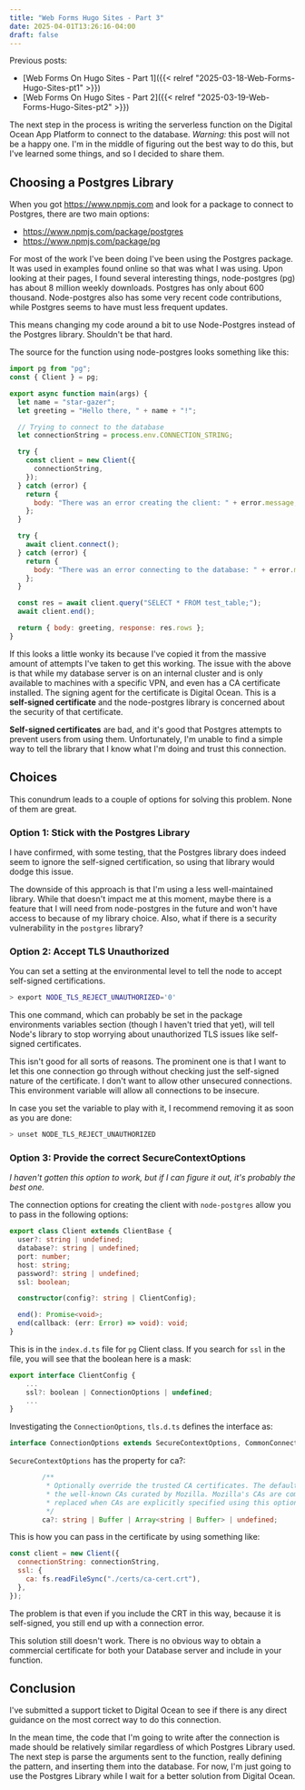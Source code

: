 ```yaml
---
title: "Web Forms Hugo Sites - Part 3"
date: 2025-04-01T13:26:16-04:00
draft: false
---
```


Previous posts:

- [Web Forms On Hugo Sites - Part 1]({{< relref "2025-03-18-Web-Forms-Hugo-Sites-pt1" >}})
- [Web Forms On Hugo Sites - Part 2]({{< relref "2025-03-19-Web-Forms-Hugo-Sites-pt2" >}})

The next step in the process is writing the serverless function on the Digital Ocean App Platform to connect to the database. _Warning:_ this post will not be a happy one. I'm in the middle of figuring out the best way to do this, but I've learned some things, and so I decided to share them.

## Choosing a Postgres Library

When you got https://www.npmjs.com and look for a package to connect to Postgres, there are two main options:

- https://www.npmjs.com/package/postgres
- https://www.npmjs.com/package/pg

For most of the work I've been doing I've been using the Postgres package. It was used in examples found online so that was what I was using. Upon looking at their pages, I found several interesting things, node-postgres (pg) has about 8 million weekly downloads. Postgres has only about 600 thousand. Node-postgres also has some very recent code contributions, while Postgres seems to have must less frequent updates.

This means changing my code around a bit to use Node-Postgres instead of the Postgres library. Shouldn't be that hard.

The source for the function using node-postgres looks something like this:

```javascript
import pg from "pg";
const { Client } = pg;

export async function main(args) {
  let name = "star-gazer";
  let greeting = "Hello there, " + name + "!";

  // Trying to connect to the database
  let connectionString = process.env.CONNECTION_STRING;

  try {
    const client = new Client({
      connectionString,
    });
  } catch (error) {
    return {
      body: "There was an error creating the client: " + error.message,
    };
  }

  try {
    await client.connect();
  } catch (error) {
    return {
      body: "There was an error connecting to the database: " + error.message,
    };
  }

  const res = await client.query("SELECT * FROM test_table;");
  await client.end();

  return { body: greeting, response: res.rows };
}
```

If this looks a little wonky its because I've copied it from the massive amount of attempts I've taken to get this working. The issue with the above is that while my database server is on an internal cluster and is only available to machines with a specific VPN, and even has a CA certificate installed. The signing agent for the certificate is Digital Ocean. This is a **self-signed certificate** and the node-postgres library is concerned about the security of that certificate.

**Self-signed certificates** are bad, and it's good that Postgres attempts to prevent users from using them. Unfortunately, I'm unable to find a simple way to tell the library that I know what I'm doing and trust this connection.

## Choices

This conundrum leads to a couple of options for solving this problem. None of them are great.

### Option 1: Stick with the Postgres Library

I have confirmed, with some testing, that the Postgres library does indeed seem to ignore the self-signed certification, so using that library would dodge this issue.

The downside of this approach is that I'm using a less well-maintained library. While that doesn't impact me at this moment, maybe there is a feature that I will need from node-postgres in the future and won't have access to because of my library choice. Also, what if there is a security vulnerability in the `postgres` library?

### Option 2: Accept TLS Unauthorized

You can set a setting at the environmental level to tell the node to accept self-signed certifications.

```sh
> export NODE_TLS_REJECT_UNAUTHORIZED='0'
```

This one command, which can probably be set in the package environments variables section (though I haven't tried that yet), will tell Node's library to stop worrying about unauthorized TLS issues like self-signed certificates.

This isn't good for all sorts of reasons. The prominent one is that I want to let this one connection go through without checking just the self-signed nature of the certificate. I don't want to allow other unsecured connections. This environment variable will allow all connections to be insecure.

In case you set the variable to play with it, I recommend removing it as soon as you are done:

```sh
> unset NODE_TLS_REJECT_UNAUTHORIZED
```

### Option 3: Provide the correct SecureContextOptions

_I haven't gotten this option to work, but if I can figure it out, it's probably the best one._

The connection options for creating the client with `node-postgres` allow you to pass in the following options:

```typescript
export class Client extends ClientBase {
  user?: string | undefined;
  database?: string | undefined;
  port: number;
  host: string;
  password?: string | undefined;
  ssl: boolean;

  constructor(config?: string | ClientConfig);

  end(): Promise<void>;
  end(callback: (err: Error) => void): void;
}
```

This is in the `index.d.ts` file for `pg` Client class. If you search for `ssl` in the file, you will see that the boolean here is a mask:

```javascript
export interface ClientConfig {
	...
	ssl?: boolean | ConnectionOptions | undefined;
    ...
}
```

Investigating the `ConnectionOptions`, `tls.d.ts` defines the interface as:

```typescript
interface ConnectionOptions extends SecureContextOptions, CommonConnectionOptions { ... }
```

`SecureContextOptions` has the property for ca?:

```typescript
        /**
         * Optionally override the trusted CA certificates. The default is to trust
         * the well-known CAs curated by Mozilla. Mozilla's CAs are completely
         * replaced when CAs are explicitly specified using this option.
         */
        ca?: string | Buffer | Array<string | Buffer> | undefined;
```

This is how you can pass in the certificate by using something like:

```javascript
const client = new Client({
  connectionString: connectionString,
  ssl: {
    ca: fs.readFileSync("./certs/ca-cert.crt"),
  },
});
```

The problem is that even if you include the CRT in this way, because it is self-signed, you still end up with a connection error.

This solution still doesn't work. There is no obvious way to obtain a commercial certificate for both your Database server and include in your function.

## Conclusion

I've submitted a support ticket to Digital Ocean to see if there is any direct guidance on the most correct way to do this connection.

In the mean time, the code that I'm going to write after the connection is made should be relatively similar regardless of which Postgres Library used. The next step is parse the arguments sent to the function, really defining the pattern, and inserting them into the database. For now, I'm just going to use the Postgres Library while I wait for a better solution from Digital Ocean.
